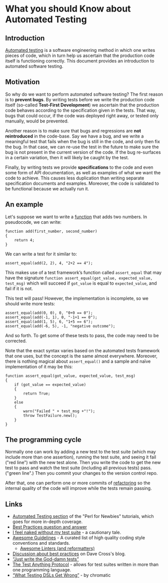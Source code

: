 # What you should Know about Automated Testing

## Introduction

<a href="http://en.wikipedia.org/wiki/Test_automation">Automated testing</a>
is a software engineering method in which one writes pieces of code, which
in turn help us ascertain that the production code itself is functioning
correctly. This document provides an introduction to automated software testing.

## Motivation

So why do we want to perform automated software testing? The
first reason is to **prevent bugs**. By writing tests before we write the
production code itself (so-called <b>Test-First Development</b>) we ascertain
that the production code behaves according to the specification given in the
tests. That way, bugs that could occur, if the code was deployed right away, or
tested only manually, would be prevented.

Another reason is to make sure that bugs and regressions are **not
reintroduced** in the code-base.  Say we have a bug, and we write a meaningful
test that fails when the bug is still in the code, and only then fix the bug.
In that case, we can re-use the test in the future to make sure the bug is not
present in the current version of the code. If the bug re-surfaces in a certain
variation, then it will likely be caught by the test.

Finally, by writing tests we provide **specifications** to the code and even
some form of API documentation, as well as examples of what we want the code
to achieve. This causes less duplication than writing separate specification
documents and examples. Moreover, the code is validated to be functional
because we actually run it.

## An example

Let's suppose we want to write a [function](https://en.wikipedia.org/wiki/Subroutine) that adds two numbers. In pseudocode, we can write:

```
function add(first_number, second_number)
{
    return 4;
}
```

We can write a test for it similar to:

```
assert_equal(add(2, 2), 4, "2+2 == 4");
```

This makes use of a test framework’s function called `assert_equal` that may
have the signature `function assert_equal(got_value, expected_value, test_msg)`
which will succeed if `got_value` is equal to `expected_value`, and fail
if it is not.

This test will pass! However, the implementation is incomplete, so we should
write more tests:

```
assert_equal(add(0, 0), 0, "0+0 == 0");
assert_equal(add(-1, 1), 0, "-1+1 == 0");
assert_equal(add(1, 5), 6, "1+5 == 6");
assert_equal(add(-6, 5), -1, "negative outcome");
```

And so forth. To get some of these tests to pass, the code may need to be
corrected.

Note that the exact syntax varies based on the automated tests framework
that one uses, but the concept is the same almost everywhere. Moreover, there
is nothing magical about `assert_equal()` and a sample and naïve
implementation of it may be this:

```
function assert_equal(got_value, expected_value, test_msg)
{
    if (got_value == expected_value)
    {
        return True;
    }
    else
    {
        warn("Failed " + test_msg +"!");
        throw TestFailure.new();
    }
}
```

## The programming cycle

Normally one can work by adding a new test to the test suite (which may
include more than one assertion), running the test suite, and seeing it fail
("red line") with the new test alone. Then you write the code to get the new
test to pass and watch the test suite (including all previous tests) pass.
("green line".) Then you commit your changes to the version control repo.

After that, one can perform one or more commits of [refactoring](https://en.wikipedia.org/wiki/Code_refactoring)
so the internal quality of the code will improve while the tests remain
passing.


## Links

- [Automated Testing section](http://perl-begin.org/tutorials/perl-for-newbies/part5/#page--testing--DIR) of the "Perl for Newbies" tutorials, which goes for more in-depth coverage.
- [Best Practices question and answer](https://github.com/shlomif/Freenode-programming-channel-FAQ/blob/master/FAQ.mdwn#what-are-some-best-practices-in-programming-that-i-should-adopt)
- [I feel naked without my test suite](http://use.perl.org/use.perl.org/_gabor/journal/15774.html) - a cautionary tale.
- [Awesome Guidelines](https://github.com/Kristories/awesome-guidelines) - A curated list of high quality coding style conventions and standards.
    - [Awesome Linters (and reformatters)](https://github.com/caramelomartins/awesome-linters)
- [Discussion about best practices](https://perlhacks.com/2012/03/you-must-hate-version-control-systems/) on Dave Cross's blog.
- [“Just write the God-damn tests”](http://blogs.perl.org/users/shlomi_fish/2013/02/essay-just-write-the-god-damn-tests-motherfucker.html)
- [The Test Anything Protocol](https://testanything.org/) - allows for test suites written in more than one programming language.
- [“What Testing DSLs Get Wrong”](http://www.modernperlbooks.com/mt/2012/04/what-testing-dsls-get-wrong.html) - by chromatic
